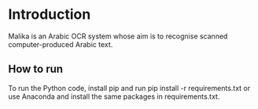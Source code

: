 # Introduction

Malika is an Arabic OCR system whose aim is to recognise scanned computer-produced Arabic text.

## How to run
To run the Python code, install pip and run
    pip install -r requirements.txt
or use Anaconda and install the same packages in requirements.txt.